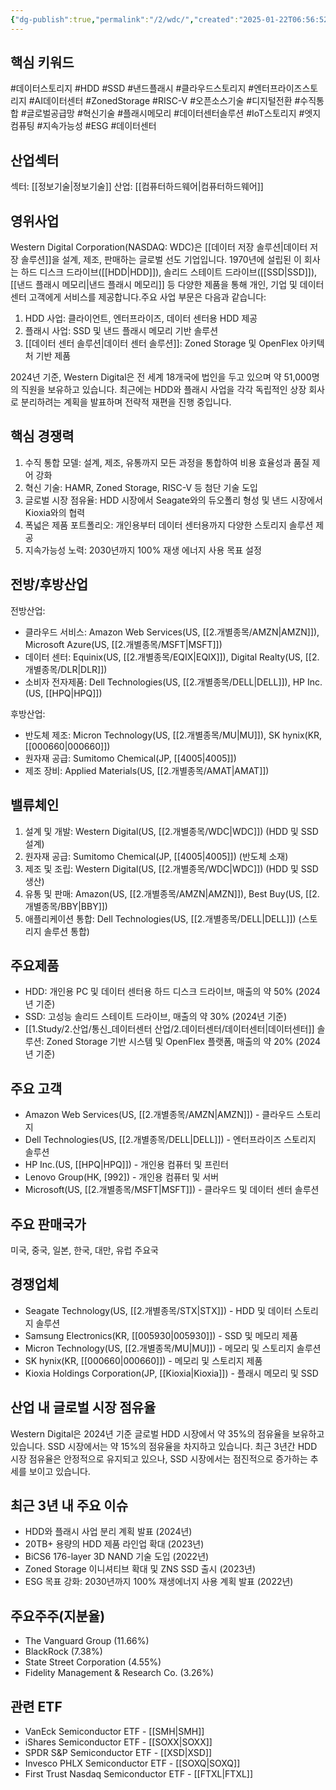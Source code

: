 ```yaml
---
{"dg-publish":true,"permalink":"/2/wdc/","created":"2025-01-22T06:56:52.099+09:00","updated":"2025-07-29T21:37:05.382+09:00"}
---
```


## 핵심 키워드

#데이터스토리지 #HDD #SSD #낸드플래시 #클라우드스토리지 #엔터프라이즈스토리지 #AI데이터센터 #ZonedStorage #RISC-V #오픈소스기술 #디지털전환 #수직통합 #글로벌공급망 #혁신기술 #플래시메모리 #데이터센터솔루션 #IoT스토리지 #엣지컴퓨팅 #지속가능성 #ESG #데이터센터 

## 산업섹터

섹터: [[정보기술\|정보기술]]
산업: [[컴퓨터하드웨어\|컴퓨터하드웨어]]

## 영위사업

Western Digital Corporation(NASDAQ: WDC)은 [[데이터 저장 솔루션\|데이터 저장 솔루션]]을 설계, 제조, 판매하는 글로벌 선도 기업입니다. 1970년에 설립된 이 회사는 하드 디스크 드라이브([[HDD\|HDD]]), 솔리드 스테이트 드라이브([[SSD\|SSD]]), [[낸드 플래시 메모리\|낸드 플래시 메모리]] 등 다양한 제품을 통해 개인, 기업 및 데이터 센터 고객에게 서비스를 제공합니다.주요 사업 부문은 다음과 같습니다:

1. HDD 사업: 클라이언트, 엔터프라이즈, 데이터 센터용 HDD 제공
2. 플래시 사업: SSD 및 낸드 플래시 메모리 기반 솔루션
3. [[데이터 센터 솔루션\|데이터 센터 솔루션]]: Zoned Storage 및 OpenFlex 아키텍처 기반 제품

2024년 기준, Western Digital은 전 세계 18개국에 법인을 두고 있으며 약 51,000명의 직원을 보유하고 있습니다. 최근에는 HDD와 플래시 사업을 각각 독립적인 상장 회사로 분리하려는 계획을 발표하며 전략적 재편을 진행 중입니다.

## 핵심 경쟁력

1. 수직 통합 모델: 설계, 제조, 유통까지 모든 과정을 통합하여 비용 효율성과 품질 제어 강화
2. 혁신 기술: HAMR, Zoned Storage, RISC-V 등 첨단 기술 도입
3. 글로벌 시장 점유율: HDD 시장에서 Seagate와의 듀오폴리 형성 및 낸드 시장에서 Kioxia와의 협력
4. 폭넓은 제품 포트폴리오: 개인용부터 데이터 센터용까지 다양한 스토리지 솔루션 제공
5. 지속가능성 노력: 2030년까지 100% 재생 에너지 사용 목표 설정

## 전방/후방산업

전방산업:

- 클라우드 서비스: Amazon Web Services(US, [[2.개별종목/AMZN\|AMZN]]), Microsoft Azure(US, [[2.개별종목/MSFT\|MSFT]])
- 데이터 센터: Equinix(US, [[2.개별종목/EQIX\|EQIX]]), Digital Realty(US, [[2.개별종목/DLR\|DLR]])
- 소비자 전자제품: Dell Technologies(US, [[2.개별종목/DELL\|DELL]]), HP Inc.(US, [[HPQ\|HPQ]])

후방산업:

- 반도체 제조: Micron Technology(US, [[2.개별종목/MU\|MU]]), SK hynix(KR, [[000660\|000660]])
- 원자재 공급: Sumitomo Chemical(JP, [[4005\|4005]])
- 제조 장비: Applied Materials(US, [[2.개별종목/AMAT\|AMAT]])

## 밸류체인

1. 설계 및 개발: Western Digital(US, [[2.개별종목/WDC\|WDC]]) (HDD 및 SSD 설계)
2. 원자재 공급: Sumitomo Chemical(JP, [[4005\|4005]]) (반도체 소재)
3. 제조 및 조립: Western Digital(US, [[2.개별종목/WDC\|WDC]]) (HDD 및 SSD 생산)
4. 유통 및 판매: Amazon(US, [[2.개별종목/AMZN\|AMZN]]), Best Buy(US, [[2.개별종목/BBY\|BBY]])
5. 애플리케이션 통합: Dell Technologies(US, [[2.개별종목/DELL\|DELL]]) (스토리지 솔루션 통합)

## 주요제품

- HDD: 개인용 PC 및 데이터 센터용 하드 디스크 드라이브, 매출의 약 50% (2024년 기준)
- SSD: 고성능 솔리드 스테이트 드라이브, 매출의 약 30% (2024년 기준)
- [[1.Study/2.산업/통신_데이터센터 산업/2.데이터센터/데이터센터\|데이터센터]] 솔루션: Zoned Storage 기반 시스템 및 OpenFlex 플랫폼, 매출의 약 20% (2024년 기준)

## 주요 고객

- Amazon Web Services(US, [[2.개별종목/AMZN\|AMZN]]) - 클라우드 스토리지
- Dell Technologies(US, [[2.개별종목/DELL\|DELL]]) - 엔터프라이즈 스토리지 솔루션
- HP Inc.(US, [[HPQ\|HPQ]]) - 개인용 컴퓨터 및 프린터
- Lenovo Group(HK, [992]) - 개인용 컴퓨터 및 서버
- Microsoft(US, [[2.개별종목/MSFT\|MSFT]]) - 클라우드 및 데이터 센터 솔루션

## 주요 판매국가

미국, 중국, 일본, 한국, 대만, 유럽 주요국

## 경쟁업체

- Seagate Technology(US, [[2.개별종목/STX\|STX]]) - HDD 및 데이터 스토리지 솔루션
- Samsung Electronics(KR, [[005930\|005930]]) - SSD 및 메모리 제품
- Micron Technology(US, [[2.개별종목/MU\|MU]]) - 메모리 및 스토리지 솔루션
- SK hynix(KR, [[000660\|000660]]) - 메모리 및 스토리지 제품
- Kioxia Holdings Corporation(JP, [[Kioxia\|Kioxia]]) - 플래시 메모리 및 SSD

## 산업 내 글로벌 시장 점유율

Western Digital은 2024년 기준 글로벌 HDD 시장에서 약 35%의 점유율을 보유하고 있습니다. SSD 시장에서는 약 15%의 점유율을 차지하고 있습니다. 최근 3년간 HDD 시장 점유율은 안정적으로 유지되고 있으나, SSD 시장에서는 점진적으로 증가하는 추세를 보이고 있습니다.

## 최근 3년 내 주요 이슈

- HDD와 플래시 사업 분리 계획 발표 (2024년)
- 20TB+ 용량의 HDD 제품 라인업 확대 (2023년)
- BiCS6 176-layer 3D NAND 기술 도입 (2022년)
- Zoned Storage 이니셔티브 확대 및 ZNS SSD 출시 (2023년)
- ESG 목표 강화: 2030년까지 100% 재생에너지 사용 계획 발표 (2022년)

## 주요주주(지분율)

- The Vanguard Group (11.66%)
- BlackRock (7.38%)
- State Street Corporation (4.55%)
- Fidelity Management & Research Co. (3.26%)

## 관련 ETF

- VanEck Semiconductor ETF - [[SMH\|SMH]]
- iShares Semiconductor ETF - [[SOXX\|SOXX]]
- SPDR S&P Semiconductor ETF - [[XSD\|XSD]]
- Invesco PHLX Semiconductor ETF - [[SOXQ\|SOXQ]]
- First Trust Nasdaq Semiconductor ETF - [[FTXL\|FTXL]]